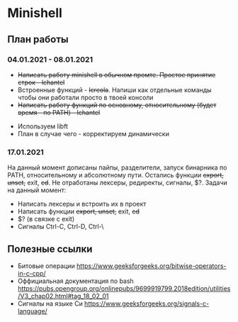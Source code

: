 # Minishell

## План работы
### 04.01.2021 - 08.01.2021
+ ~~Написать работу minishell в обычном промте. Простое принятие строк - lchantel~~
+ Встроенные функций - ~~lcreola~~. Напиши как отдельные команды чтобы они работали просто в твоей консоли
+ ~~Написать работу функций по основному, относительному (будет время - по PATH) - lchantel~~
- Используем libft
- План в случае чего - корректируем динамически

### 17.01.2021
На данный момент дописаны пайпы, разделители, запуск бинарника по PATH, относительному 
и абсолютному пути. Остались функции ~~export, unset,~~ exit, ~~cd~~. Не отработаны лексеры, редиректы, 
сигналы, $?. Задачи на данный момент:
+ Написать лексеры и встроить их в проект
+ Написать функции ~~export, unset,~~ exit, ~~cd~~
+ $? (в связке с exit)
+ Cигналы Ctrl-C, Ctrl-D, Ctrl-\

## Полезные ссылки
- Битовые операции
  <https://www.geeksforgeeks.org/bitwise-operators-in-c-cpp/>
- Оффициальная документация по bash
  <https://pubs.opengroup.org/onlinepubs/9699919799.2018edition/utilities/V3_chap02.html#tag_18_02_01>
- Сигналы на языке Си
  <https://www.geeksforgeeks.org/signals-c-language/>
